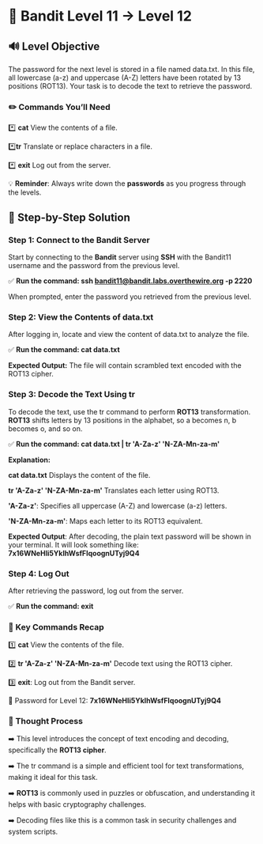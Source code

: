 # 🎲 Bandit Level 11 → Level 12



## 🔊 Level Objective


The password for the next level is stored in a file named data.txt. In this file, all lowercase (a-z) and uppercase (A-Z) letters have been rotated by 13 positions (ROT13). Your task is to decode the text to retrieve the password.




### ✏️ Commands You’ll Need

:asterisk: **cat** View the contents of a file.

:asterisk:**tr** Translate or replace characters in a file.

:asterisk: **exit** Log out from the server.




💡 **Reminder**: Always write down the **passwords** as you progress through the levels.



## 📃 Step-by-Step Solution


### Step 1: Connect to the Bandit Server


Start by connecting to the **Bandit** server using **SSH** with the Bandit11 username and the password from the previous level.


:white_check_mark: **Run the command: ssh bandit11@bandit.labs.overthewire.org -p 2220**

When prompted, enter the password you retrieved from the previous level.



### Step 2: View the Contents of data.txt

After logging in, locate and view the content of data.txt to analyze the file.

:white_check_mark: **Run the command: cat data.txt**


**Expected Output:** The file will contain scrambled text encoded with the ROT13 cipher.



### Step 3: Decode the Text Using tr

To decode the text, use the tr command to perform **ROT13** transformation. **ROT13** shifts letters by 13 positions in the alphabet, so a becomes n, b becomes o, and so on.


:white_check_mark: **Run the command: cat data.txt | tr 'A-Za-z' 'N-ZA-Mn-za-m'**


**Explanation:**

**cat data.txt** Displays the content of the file.

**tr 'A-Za-z' 'N-ZA-Mn-za-m'** Translates each letter using ROT13.

**'A-Za-z'**: Specifies all uppercase (A-Z) and lowercase (a-z) letters.

**'N-ZA-Mn-za-m'**: Maps each letter to its ROT13 equivalent.


**Expected Output**:
After decoding, the plain text password will be shown in your terminal. It will look something like: **7x16WNeHIi5YkIhWsfFIqoognUTyj9Q4**


### Step 4: Log Out

After retrieving the password, log out from the server.


:white_check_mark: **Run the command: exit**




### :round_pushpin: Key Commands Recap

:one: **cat** View the contents of the file.

:two: **tr 'A-Za-z' 'N-ZA-Mn-za-m'** Decode text using the ROT13 cipher.

:three: **exit**: Log out from the Bandit server.



🔑 Password for Level 12: **7x16WNeHIi5YkIhWsfFIqoognUTyj9Q4**




### 🔎 Thought Process


:arrow_right: This level introduces the concept of text encoding and decoding, specifically the **ROT13 cipher**.

:arrow_right: The tr command is a simple and efficient tool for text transformations, making it ideal for this task.

:arrow_right: **ROT13** is commonly used in puzzles or obfuscation, and understanding it helps with basic cryptography challenges.

:arrow_right: Decoding files like this is a common task in security challenges and system scripts.





